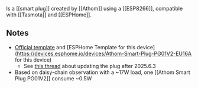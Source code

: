 Is a [[smart plug]] created by [[Athom]] using a [[ESP8266]], compatible with [[Tasmota]] and [[ESPHome]].
## Notes
- [Official template](https://github.com/athom-tech/athom-configs/blob/main/athom-smart-plug-v2.yaml) and [ESPHome Template for this device](https://devices.esphome.io/devices/Athom-Smart-Plug-PG01V2-EU16A for this device)
	- See [this thread](https://github.com/athom-tech/athom-configs/issues/122#issuecomment-3057866563) about updating the plug after 2025.6.3
- Based on daisy-chain observation with a ~17W load, one [[Athom Smart Plug PG01V2]] consume ~0.5W 